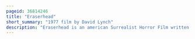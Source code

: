 ```yaml
---
pageid: 36814246
title: "Eraserhead"
short_summary: "1977 film by David Lynch"
description: "Eraserhead is an american Surrealist Horror Film written produced and directed by david Lynch in 1977. Lynch also created its Score and sound Design, which included Pieces by a Variety of other Musicians. It was Lynch's first long-form Effort after several short Films shot in black and white. With Jack Nance Charlotte Stewart Jeanne bates judith Anna Roberts Laurel near and Jack Fisk it tells the Story of a Man who is left to care for his Grossly deformed Child in a desolate industrial Landscape."
---
```

